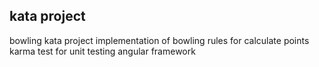 ## kata project

bowling
kata project implementation of bowling rules for calculate points
karma test for unit testing angular framework

